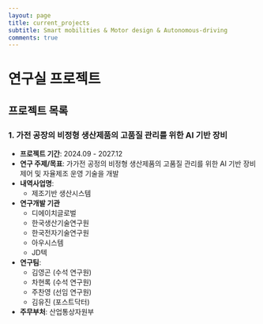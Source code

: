 ```yaml
---
layout: page
title: current_projects
subtitle: Smart mobilities & Motor design & Autonomous-driving
comments: true
---
```


# 연구실 프로젝트

## 프로젝트 목록

### 1. **가전 공장의 비정형 생산제품의 고품질 관리를 위한 AI 기반 장비**

- **프로젝트 기간**: 2024.09 - 2027.12
- **연구 주제/목표**: 가가전 공정의 비정형 생산제품의 고품질 관리를 위한 AI 기반 장비 제어 및 자율제조 운영 기술을 개발
- **내역사업명**:
  - 제조기반 생산시스템
- **연구개발 기관**
  - 디에이치글로벌
  - 한국생산기술연구원
  - 한국전자기술연구원
  - 아우시스템
  - JD텍
- **연구팀**:
  - 김영곤 (수석 연구원)
  - 차현록 (수석 연구원)
  - 주찬영 (선임 연구원)
  - 김유진 (포스트닥터)
- **주무부처**: 산업통상자원부
